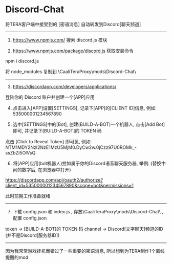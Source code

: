 # Discord-Chat

将TERA客户端中接受到的 [密语消息] 自动转发到Discord[聊天频道]

------------------------

1. https://www.npmjs.com/ 搜索 discord.js 模块

2. https://www.npmjs.com/package/discord.js 获取安装命令

npm i discord.js

将 node_modules 复制到 \CaaliTeraProxy\mods\Discord-Chat\

------------------------

3. https://discordapp.com/developers/applications/

登陆你的 Discord 账户并创建一个[APP]应用

4. 点击进入[APP]设置[SETTINGS], 记录下[APP]的[CLIENT ID]信息, 例如: 535000001234567890

5. 选中[SETTINGS]中的[Bot], 创建(BUILD-A-BOT)一个机器人, 点击[Add Bot]即可, 并记录下[BUILD-A-BOT]的 TOKEN 码

点击 [Click to Reveal Token] 即可见, 例如: NTM1MDY2NzI2NzE1MzU5MjM0.DyCw2w.0jCzz97U0ROMk_-ssZbZi5OlVsQ

6. 将[APP]应用(bot机器人)拉如属于你的Discord语音聊天服务器, 举例: (替换中间的数字后, 在浏览器中打开)

https://discordapp.com/api/oauth2/authorize?client_id=535000001234567890&scope=bot&permissions=1

此时前期工作准备就绪

------------------------

7. 下载 config.json 和 index.js , 存放\CaaliTeraProxy\mods\Discord-Chat\ , 配置 config.json

token -> [BUILD-A-BOT]的 TOKEN 码
channel -> Discord[文字聊天]频道的ID (并不是Discord[服务器ID])

------------------------

因为我常常游戏挂机而错过了一些重要的密语消息, 所以想到为TERA制作1个离线提醒的mod
